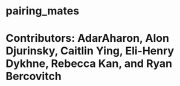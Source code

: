 # pairing_mates

# Contributors: AdarAharon, Alon Djurinsky, Caitlin Ying, Eli-Henry Dykhne, Rebecca Kan, and Ryan Bercovitch
